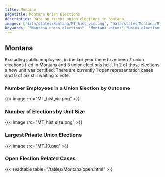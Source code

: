 ```yaml
---
title: Montana
pagetitle: Montana Union Elections
description: Data on recent union elections in Montana.
images: ['data/states/Montana/MT_hist_vic.png', 'data/states/Montana/MT_hist_size.png', 'data/states/Montana/MT_10.png']
keywords: ["Montana union elections", "Montana unions","Union elections"]
---
```

##  Montana

Excluding public employees, in the last year there have been 2 union elections filed in Montana and 3 union elections held. In 2 of those elections a new unit was certified. There are currently 1 open representation cases and 0 of are still waiting to vote.

### Number Employees in a Union Election by Outcome
{{< image src="MT_hist_vic.png" >}}

### Number of Elections by Unit Size
{{< image src="MT_hist_size.png" >}}

### Largest Private Union Elections
{{< image src="MT_10.png" >}}

### Open Election Related Cases
{{< readtable table="/tables/Montana/open.html" >}}

